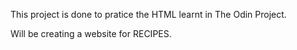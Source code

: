 This project is done to pratice the HTML learnt in The Odin Project.

Will be creating a website for RECIPES.